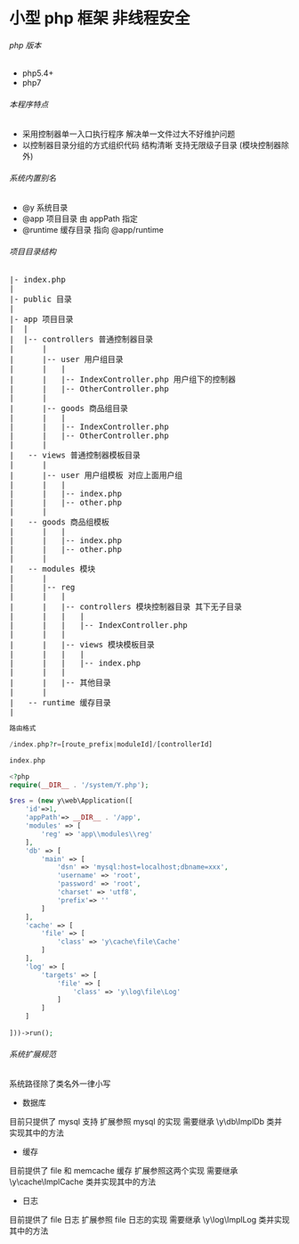 # 小型 php 框架 非线程安全

###### php 版本

+ php5.4+
+ php7

###### 本程序特点

+ 采用控制器单一入口执行程序 解决单一文件过大不好维护问题
+ 以控制器目录分组的方式组织代码 结构清晰 支持无限级子目录 (模块控制器除外)

###### 系统内置别名

+ @y  系统目录
+ @app  项目目录 由 appPath 指定
+ @runtime  缓存目录 指向 @app/runtime

###### 项目目录结构

<pre>
|- index.php
|
|- public 目录
|
|- app 项目目录
|  |
|  |-- controllers 普通控制器目录
|      |
|      |-- user 用户组目录
|      |   |
|      |   |-- IndexController.php 用户组下的控制器
|      |   |-- OtherController.php
|      |
|      |-- goods 商品组目录
|      |   |
|      |   |-- IndexController.php
|      |   |-- OtherController.php
|      |
|   -- views 普通控制器模板目录
|      |
|      |-- user 用户组模板 对应上面用户组
|      |   |
|      |   |-- index.php
|      |   |-- other.php
|      |
|   -- goods 商品组模板
|      |   |
|      |   |-- index.php
|      |   |-- other.php
|      |
|   -- modules 模块
|      |
|      |-- reg
|      |   |
|      |   |-- controllers 模块控制器目录 其下无子目录
|      |   |   |
|      |   |   |-- IndexController.php
|      |   |
|      |   |-- views 模块模板目录
|      |   |   |
|      |   |   |-- index.php
|      |   |
|      |   |-- 其他目录
|      |
|   -- runtime 缓存目录
|
</pre>

```php
路由格式

/index.php?r=[route_prefix|moduleId]/[controllerId]
```

```php
index.php

<?php
require(__DIR__ . '/system/Y.php');

$res = (new y\web\Application([
    'id'=>1, 
    'appPath'=> __DIR__ . '/app',
    'modules' => [
        'reg' => 'app\\modules\\reg'
    ],
    'db' => [
        'main' => [
            'dsn' => 'mysql:host=localhost;dbname=xxx',
            'username' => 'root',
            'password' => 'root',
            'charset' => 'utf8',
            'prefix'=> ''
        ]
    ],
    'cache' => [
        'file' => [
            'class' => 'y\cache\file\Cache'
        ]
    ],
    'log' => [
        'targets' => [
            'file' => [
                'class' => 'y\log\file\Log'
            ]
        ]
    ]
	
]))->run();
```

###### 系统扩展规范

系统路径除了类名外一律小写

+ 数据库

目前只提供了 mysql 支持 扩展参照 mysql 的实现 需要继承 \y\db\ImplDb 类并实现其中的方法

+ 缓存

目前提供了 file 和 memcache 缓存 扩展参照这两个实现 需要继承 \y\cache\ImplCache 类并实现其中的方法

+ 日志

目前提供了 file 日志 扩展参照 file 日志的实现 需要继承 \y\log\ImplLog 类并实现其中的方法